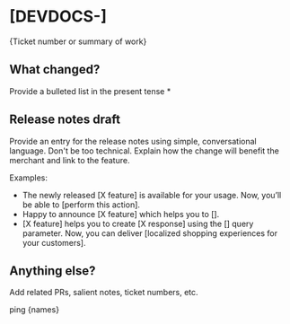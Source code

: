 # [DEVDOCS-]
{Ticket number or summary of work}

## What changed?
Provide a bulleted list in the present tense
* 

## Release notes draft
Provide an entry for the release notes using simple, conversational language. Don't be too technical. Explain how the change will benefit the merchant and link to the feature.

Examples:
* The newly released [X feature] is available for your usage. Now, you’ll be able to [perform this action].
* Happy to announce [X feature]  which helps you to [].
* [X feature] helps you to create [X response] using the [] query parameter. Now, you can deliver [localized shopping experiences for your customers].
<!--* Fixed a bug in the [] allowing for the [ ] field to display when selected.-->

## Anything else?
Add related PRs, salient notes, ticket numbers, etc.

ping {names}
